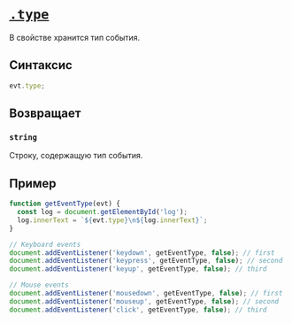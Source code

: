 # [`.type`](../index.md)

В свойстве хранится тип события.

## Синтаксис

```js
evt.type;
```

## Возвращает

### `string`

Строку, содержащую тип события.

## Пример

```js
function getEventType(evt) {
  const log = document.getElementById('log');
  log.innerText = `${evt.type}\n${log.innerText}`;
}

// Keyboard events
document.addEventListener('keydown', getEventType, false); // first
document.addEventListener('keypress', getEventType, false); // second
document.addEventListener('keyup', getEventType, false); // third

// Mouse events
document.addEventListener('mousedown', getEventType, false); // first
document.addEventListener('mouseup', getEventType, false); // second
document.addEventListener('click', getEventType, false); // third
```
